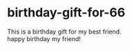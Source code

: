 # birthday-gift-for-66
This is a birthday gift for my best friend. <br />
happy birthday my friend!
